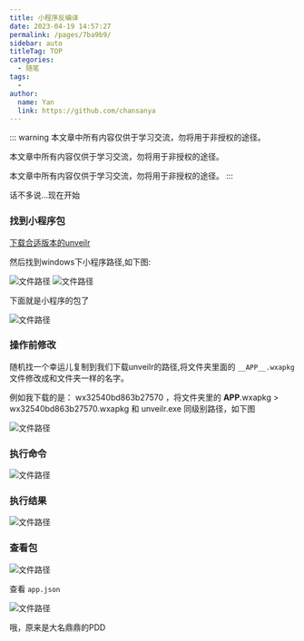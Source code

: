 ```yaml
---
title: 小程序反编译
date: 2023-04-19 14:57:27
permalink: /pages/7ba9b9/
sidebar: auto
titleTag: TOP
categories:
  - 随笔
tags:
  - 
author: 
  name: Yan
  link: https://github.com/chansanya
---
```



::: warning
本文章中所有内容仅供于学习交流，勿将用于非授权的途径。

本文章中所有内容仅供于学习交流，勿将用于非授权的途径。

本文章中所有内容仅供于学习交流，勿将用于非授权的途径。
:::


话不多说...现在开始
<!-- more -->





### 找到小程序包
[下载合适版本的unveilr](https://github.com/r3x5ur/unveilr/releases)

然后找到windows下小程序路径,如下图:

![文件路径](https://cdn.jsdelivr.net/gh/chansanya/file_store/images/blog/doc/othre/2.png)
![文件路径](https://cdn.jsdelivr.net/gh/chansanya/file_store/images/blog/doc/othre/3.png)


下面就是小程序的包了

![文件路径](https://cdn.jsdelivr.net/gh/chansanya/file_store/images/blog/doc/othre/4.png)


### 操作前修改

随机找一个幸运儿复制到我们下载unveilr的路径,将文件夹里面的 `__APP__.wxapkg` 文件修改成和文件夹一样的名字。

例如我下载的是： wx32540bd863b27570 ，将文件夹里的  __APP__.wxapkg  > wx32540bd863b27570.wxapkg 和 unveilr.exe 同级别路径，如下图


![文件路径](https://cdn.jsdelivr.net/gh/chansanya/file_store/images/blog/doc/othre/5.png)


### 执行命令
![文件路径](https://cdn.jsdelivr.net/gh/chansanya/file_store/images/blog/doc/othre/6.png)


### 执行结果
![文件路径](https://cdn.jsdelivr.net/gh/chansanya/file_store/images/blog/doc/othre/7.png)
### 查看包
![文件路径](https://cdn.jsdelivr.net/gh/chansanya/file_store/images/blog/doc/othre/8.png)

查看 `app.json`

![文件路径](https://cdn.jsdelivr.net/gh/chansanya/file_store/images/blog/doc/othre/9.png)

哦，原来是大名鼎鼎的PDD 
